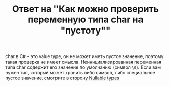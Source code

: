 ﻿---
title: "Ответ на \"Как можно проверить переменную типа char на &quot;пустоту&quot;\""
se.owner.user_id: 240512
se.owner.display_name: "MSDN.WhiteKnight"
se.owner.link: "https://ru.stackoverflow.com/users/240512/msdn-whiteknight"
se.answer_id: 954025
se.question_id: 954009
se.post_type: answer
se.is_accepted: False
---
<p>char в C# - это value type, он не может иметь пустое значение, поэтому такая проверка не имеет смысла. Неинициализированная переменная типа char содержит его значение по умолчанию (символ <code>\0</code>). Если вам нужен тип, который может хранить либо символ, либо специальное пустое значение, смотрите в сторону <a href="https://docs.microsoft.com/en-us/dotnet/csharp/programming-guide/nullable-types/" rel="nofollow noreferrer">Nullable types</a></p>
